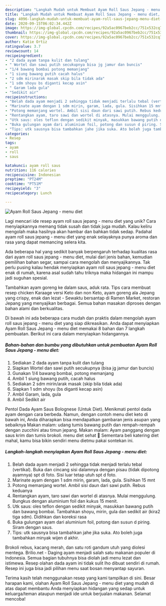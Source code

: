 ```yaml
---
description: "Langkah Mudah untuk Membuat Ayam Roll Saus Jepang - menu diet, Enak"
title: "Langkah Mudah untuk Membuat Ayam Roll Saus Jepang - menu diet, Enak"
slug: 4096-langkah-mudah-untuk-membuat-ayam-roll-saus-jepang-menu-diet-enak
date: 2020-09-15T06:02:34.442Z
image: https://img-global.cpcdn.com/recipes/92a5ac0967beb2cc/751x532cq70/ayam-roll-saus-jepang-menu-diet-foto-resep-utama.jpg
thumbnail: https://img-global.cpcdn.com/recipes/92a5ac0967beb2cc/751x532cq70/ayam-roll-saus-jepang-menu-diet-foto-resep-utama.jpg
cover: https://img-global.cpcdn.com/recipes/92a5ac0967beb2cc/751x532cq70/ayam-roll-saus-jepang-menu-diet-foto-resep-utama.jpg
author: Katie Ortiz
ratingvalue: 3.7
reviewcount: 14
recipeingredient:
- "2 dada ayam tanpa kulit dan tulang"
- " Wortel dan sawi putih secukupnya bisa jg jamur dan buncis"
- "1/4 bawang bombai potong memanjang"
- "1 siung bawang putih cacah halus"
- "2 sdm mirinarak masak skip bila tidak ada"
- "1 sdm shoyu bs diganti kecap asin"
- " Garam lada gula"
- "Sedikit air"
recipeinstructions:
- "Belah dada ayam menjadi 2 sehingga tidak menjadi terlalu tebal (vertikal). Buka dan cincang sisi dalamnya dengan pisau (tidak dipotong ayamnya) spt di foto. Sisi luar tetap utuh spt d foto."
- "Marinate ayam dengan 1 sdm mirin, garam, lada, gula. Sisihkan 15 mnt"
- "Potong memanjang wortel. Ambil sisi daun dari sawi putih. Rebus keduanya"
- "Rentangkan ayam, taro sawi dan wortel di atasnya. Mulai menggulung. Bungkus dengan aluminium foil dan kukus 15 menit."
- "Utk saus: oles teflon dengan sedikit minyak, masukkan bawang putih dan bawang bombai. Tambahkan shoyu, mirin, gula dan sedikit air (kira2 tiga sdm). Didihkan dan koreksi rasa"
- "Buka gulungan ayam dari aluminium foil, potong dan susun d piring. Siram dengan saus."
- "Tips: utk sausnya bisa tambahkan jahe jika suka. Ato boleh juga tambahkan minyak wijen d akhir."
categories:
- Resep
tags:
- ayam
- roll
- saus

katakunci: ayam roll saus 
nutrition: 116 calories
recipecuisine: Indonesian
preptime: "PT24M"
cooktime: "PT51M"
recipeyield: "3"
recipecategory: Lunch

---
```



![Ayam Roll Saus Jepang - menu diet](https://img-global.cpcdn.com/recipes/92a5ac0967beb2cc/751x532cq70/ayam-roll-saus-jepang-menu-diet-foto-resep-utama.jpg)

Lagi mencari ide resep ayam roll saus jepang - menu diet yang unik? Cara menyiapkannya memang tidak susah dan tidak juga mudah. Kalau keliru mengolah maka hasilnya akan hambar dan bahkan tidak sedap. Padahal ayam roll saus jepang - menu diet yang enak selayaknya punya aroma dan rasa yang dapat memancing selera kita.

Ada beberapa hal yang sedikit banyak berpengaruh terhadap kualitas rasa dari ayam roll saus jepang - menu diet, mulai dari jenis bahan, kemudian pemilihan bahan segar, sampai cara mengolah dan menyajikannya. Tak perlu pusing kalau hendak menyiapkan ayam roll saus jepang - menu diet enak di rumah, karena asal sudah tahu triknya maka hidangan ini mampu jadi suguhan spesial.

Tambahkan ayam goreng ke dalam saus, aduk rata. Tips cara membuat resep chicken Karaage versi Keto dan non Keto, ayam goreng ala Jepang yang crispy, enak dan lezat - Sewaktu bersantap di Ramen Market, restoran Jepang yang menyajikan berbagai. Semua bahan masakan diproses dengan bahan alami dan berkualitas.


Di bawah ini ada beberapa cara mudah dan praktis dalam mengolah ayam roll saus jepang - menu diet yang siap dikreasikan. Anda dapat menyiapkan Ayam Roll Saus Jepang - menu diet memakai 8 bahan dan 7 langkah pembuatan. Berikut ini cara dalam menyiapkan hidangannya.

<!--inarticleads1-->

##### Bahan-bahan dan bumbu yang dibutuhkan untuk pembuatan Ayam Roll Saus Jepang - menu diet:

1. Sediakan 2 dada ayam tanpa kulit dan tulang
1. Siapkan  Wortel dan sawi putih secukupnya (bisa jg jamur dan buncis)
1. Gunakan 1/4 bawang bombai, potong memanjang
1. Ambil 1 siung bawang putih, cacah halus
1. Sediakan 2 sdm mirin/arak masak (skip bila tidak ada)
1. Siapkan 1 sdm shoyu (bs diganti kecap asin)
1. Ambil  Garam, lada, gula
1. Ambil Sedikit air


Pentol Dada Ayam Saus Bolognese (Untuk Diet). Menikmati pentol dada ayam dengan cara berbeda. Namun, dengan contoh menu diet keto di bawah ini, Anda diharapkan bisa mendapatkan gambaran jenis asupan yang sebaiknya Makan malam: udang tumis bawang putih dan rempah-rempah dengan zucchini atau timun jepang. Makan malam: Ayam panggang dengan saus krim dan tumis brokoli. menu diet sehat 🌽 Sementara beli katering diet mahal, kamu bisa bikin sendiri menu dietmu pakai sontekan ini. 

<!--inarticleads2-->

##### Langkah-langkah menyiapkan Ayam Roll Saus Jepang - menu diet:

1. Belah dada ayam menjadi 2 sehingga tidak menjadi terlalu tebal (vertikal). Buka dan cincang sisi dalamnya dengan pisau (tidak dipotong ayamnya) spt di foto. Sisi luar tetap utuh spt d foto.
1. Marinate ayam dengan 1 sdm mirin, garam, lada, gula. Sisihkan 15 mnt
1. Potong memanjang wortel. Ambil sisi daun dari sawi putih. Rebus keduanya
1. Rentangkan ayam, taro sawi dan wortel di atasnya. Mulai menggulung. Bungkus dengan aluminium foil dan kukus 15 menit.
1. Utk saus: oles teflon dengan sedikit minyak, masukkan bawang putih dan bawang bombai. Tambahkan shoyu, mirin, gula dan sedikit air (kira2 tiga sdm). Didihkan dan koreksi rasa
1. Buka gulungan ayam dari aluminium foil, potong dan susun d piring. Siram dengan saus.
1. Tips: utk sausnya bisa tambahkan jahe jika suka. Ato boleh juga tambahkan minyak wijen d akhir.


Brokoli rebus, kacang merah, dan satu roti gandum utuh yang diolesi mentega. Brilio.net - Daging ayam menjadi salah satu makanan populer di Indonesia. Semua bagian tubuhnya bisa diolah jadi menu lezat dan istimewa. Resep olahan dada ayam ini tidak sulit lho dibuat sendiri di rumah. Resep ini juga bisa jadi pilihan menu saat bosan menyantap sayuran. 

Terima kasih telah menggunakan resep yang kami tampilkan di sini. Besar harapan kami, olahan Ayam Roll Saus Jepang - menu diet yang mudah di atas dapat membantu Anda menyiapkan hidangan yang sedap untuk keluarga/teman ataupun menjadi ide untuk berjualan makanan. Selamat mencoba!
